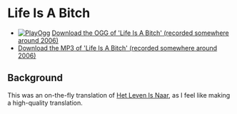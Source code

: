 # Life Is A Bitch

 * [![PlayOgg](http://static.fsf.org/playogg/Play_ogg_80x15.png "I support PlayOgg!")](http://playogg.org) [Download the OGG of 'Life Is A Bitch' (recorded somewhere around 2006)](CD05_15LifeIsAbitch.ogg)
 * [Download the MP3 of 'Life Is A Bitch' (recorded somewhere around 2006)](CD05_15LifeIsAbitch.mp3)

## Background

This was an on-the-fly translation of [Het Leven Is Naar](HetLevenIsNaar.md), as I feel
like making a high-quality translation.
